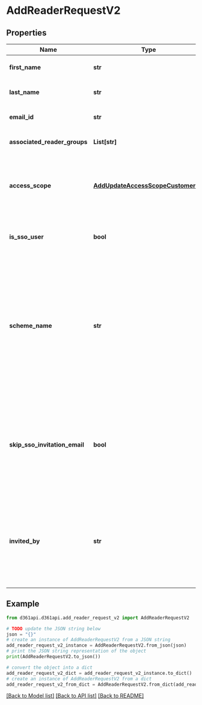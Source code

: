 # AddReaderRequestV2


## Properties

Name | Type | Description | Notes
------------ | ------------- | ------------- | -------------
**first_name** | **str** | The first name of the reader | [optional] 
**last_name** | **str** | The last name of the reader | [optional] 
**email_id** | **str** | The Email address of the reader | 
**associated_reader_groups** | **List[str]** | List of reader group IDs | [optional] 
**access_scope** | [**AddUpdateAccessScopeCustomerV2**](AddUpdateAccessScopeCustomerV2.md) | If access scope is not given, then 0-None access level will be assigned | [optional] 
**is_sso_user** | **bool** | Specify if the reader is a Single Sign-On user or not | [optional] 
**scheme_name** | **str** | Specify to add the reader to the specific scheme name, if the reader is a Single Sign-On user. If the scheme name is not provided, then the reader will be added to the default scheme. | [optional] 
**skip_sso_invitation_email** | **bool** | If the value is true, then the invitation email will not be sent to the reader. Applicable only for a Single Sign-On reader. | [optional] 
**invited_by** | **str** | The ID of an existing team account. The name of this team account will be mentioned in the invitation email. | 

## Example

```python
from d361api.d361api.add_reader_request_v2 import AddReaderRequestV2

# TODO update the JSON string below
json = "{}"
# create an instance of AddReaderRequestV2 from a JSON string
add_reader_request_v2_instance = AddReaderRequestV2.from_json(json)
# print the JSON string representation of the object
print(AddReaderRequestV2.to_json())

# convert the object into a dict
add_reader_request_v2_dict = add_reader_request_v2_instance.to_dict()
# create an instance of AddReaderRequestV2 from a dict
add_reader_request_v2_from_dict = AddReaderRequestV2.from_dict(add_reader_request_v2_dict)
```
[[Back to Model list]](../README.md#documentation-for-models) [[Back to API list]](../README.md#documentation-for-api-endpoints) [[Back to README]](../README.md)


